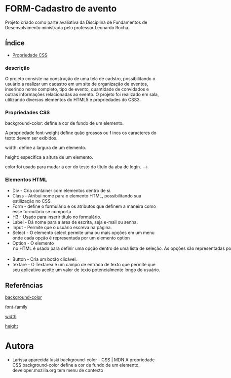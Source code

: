 # FORM-Cadastro de avento
 
Projeto criado como parte avaliativa da Disciplina de Fundamentos de Desenvolvimento  ministrada pelo professor Leonardo Rocha.
 
## Índice
 
 * [Propriedade CSS](#propriedades-css)
 
  ### descrição
 
O projeto consiste na construção de uma tela de cadstro, possibilitando o usuário a realizar um cadastro em um site de organização de eventos, inserindo nome completo, tipo de evento, quantidade de convidados e outras informações relacionadas ao evento. O projeto foi realizado em sala, utilizando diversos elementos do HTML5 e propriedades do CSS3.
 
### Propriedades CSS
 
 background-color: define a cor de fundo de um elemento.
 
A propriedade font-weight define quão grossos ou f inos os caracteres do texto devem ser exibidos.
 
 width: define a largura de um elemento.
 
 height: especifica a altura de um elemento.
 
 color:foi usado para mudar a cor do testo do título da aba de login. -->
 
 ### Elementos HTML
 
 * Div - Cria container com elementos dentro de si.
* Class - Atribui nome para o elemento HTML, possibilitando sua estilização no CSS.
* Form - define o formulário e os atributos que definem a maneira como esse formulário se comporta
* H3 - Usado para inserir título no formulário.
* Label - Dá nome para a área de escrita, seja e-mail ou senha.
* Input -  Permite que o usuário escreva na página.
* Select - O elemento select permite uma ou mais opções em um menu onde cada opção é representada por um elemento option
* Option - O elemento <option> no HTML é usado para definir uma opção dentro de uma lista de seleção. As opções são representadas por este elemento e podem ser agrupadas em elementos <optgroup>.
* Button -  Cria um botão clicável.
* textare - O Textarea é um campo de entrada de texto que permite que seu aplicativo aceite um valor de texto potencialmente longo do usuário.
 
 
 
 
## Referências
 
[background-color](https://developer.mozilla.org/pt-BR/docs/Web/CSS/background-color)
 
[font-family](https://developer.mozilla.org/pt-BR/docs/Web/CSS/font-family)
 
[width](https://developer.mozilla.org/en-US/docs/Web/CSS/width)
 
[height](https://developer.mozilla.org/en-US/docs/Web/CSS/height)
 
# Autora
 
* Larissa aparecida Iuski
background-color - CSS | MDN
A propriedade CSS background-color define a cor de fundo de um elemento.
developer.mozilla.org
tem menu de contexto